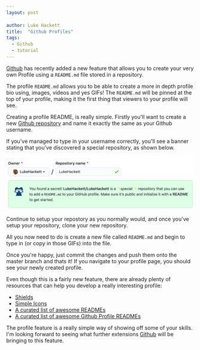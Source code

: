 ```yaml
---
layout: post

author: Luke Hackett
title:  "Github Profiles"
tags:
  - Github
  - tutorial
---
```


[Github](https://github.com) has recently added a new feature that allows you to create your very own Profile using a `README.md` file stored in a repository.

The profile `README.md` allows you to be able to create a more in depth profile bio using, images, videos and yes GIFs! The `README.md` will be pinned at the top of your profile, making it the first thing that viewers to your profile will see.

<!--excerpt-->

Creating a profile README, is really simple. Firstly you'll want to create a new [Github repository](https://github.com/new) and name it exactly the same as your Github username. 

If you've managed to type in your username correctly, you'll see a banner stating that you've discovered a special repository, as shown below.

![Create a Github Repository](/assets/images/posts/2020-07-19-github-profiles/github-profile-repository-create.png "Create a Github Repository")

Continue to setup your repostory as you normally would, and once you've setup your repository, clone your new repository.

All you now need to do is create a new file called `README.md` and begin to type in (or copy in those GIFs) into the file.

Once you're happy, just commit the changes and push them onto the master branch and thats it! If you navigate to your profile page, you should see your newly created profile.

Even though this is a fairly new feature, there are already plenty of resources that can help you develop a really interesting profile:
- [Shields](https://shields.io)
- [Simple Icons](https://simpleicons.org)
- [A curated list of awesome READMEs](https://github.com/matiassingers/awesome-readme)
- [A curated list of awesome Github Profile READMEs](https://github.com/abhisheknaiidu/awesome-github-profile-readme)

The profile feature is a really simple way of showing off some of your skills. I'm looking forward to seeing what further extensions [Github](https://github.com) will be bringing to this feature.
